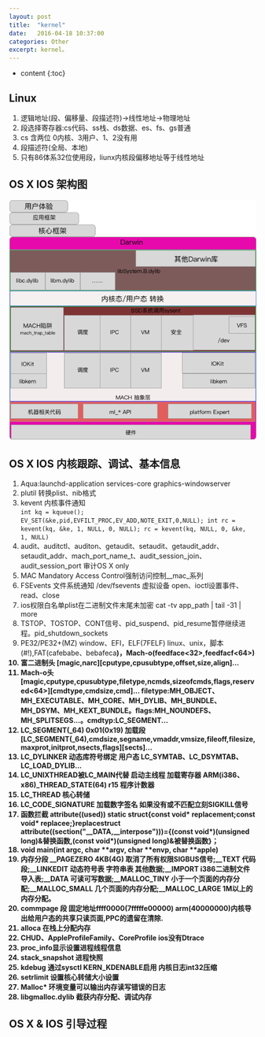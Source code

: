 ```yaml
---
layout: post
title:  "kernel"
date:   2016-04-18 10:37:00
categories: Other
excerpt: kernel。
---
```


* content
{:toc}

## Linux
1. 逻辑地址(段、偏移量、段描述符)->线性地址->物理地址
2. 段选择寄存器:cs代码、ss栈、ds数据、es、fs、gs普通
3. cs 含两位 0内核、3用户、1、2没有用
4. 段描述符(全局、本地)
5. 只有86体系32位使用段，liunx内核段偏移地址等于线性地址

## OS X  IOS 架构图
![1]
## OS X IOS 内核跟踪、调试、基本信息
01. Aqua:launchd-application services-core graphics-windowserver
02. plutil 转换plist、nib格式
03. kevent 内核事件通知 <br><code>int kq = kqueue();
EV_SET(&ke,pid,EVFILT_PROC,EV_ADD,NOTE_EXIT,0,NULL);
int rc = kevent(kq, &ke, 1, NULL, 0, NULL);
rc = kevent(kq, NULL, 0, &ke, 1, NULL)</code><br>
04. audit、auditctl、auditon、getaudit、setaudit、getaudit_addr、setaudit_addr、mach_port_name_t、audit_session_join、audit_session_port 审计OS X only
05. MAC Mandatory Access Control强制访问控制__mac_系列
06. FSEvents 文件系统通知 /dev/fsevents 虚拟设备 open、ioctl设置事件、read、close
07. ios权限白名单plist在二进制文件末尾未加密 cat -tv app_path | tail -31 | more 
08. TSTOP、TOSTOP、CONT信号、pid_suspend、pid_resume暂停继续进程。pid_shutdown_sockets
09. PE32/PE32+(MZ) window、EFI，ELF(7FELF) linux、unix，脚本(#!),FAT(cafebabe<l>、bebafeca<B>)，Mach-o(feedface<32>,feedfacf<64>)
10. 富二进制头 [magic,narc][cputype,cpusubtype,offset,size,align]...
11. Mach-o头[magic,cputype,cpusubtype,filetype,ncmds,sizeofcmds,flags,reserved<64>][cmdtype,cmdsize,cmd]... filetype:MH_OBJECT、MH_EXECUTABLE、MH_CORE、MH_DYLIB、MH_BUNDLE、MH_DSYM、MH_KEXT_BUNDLE。flags:MH_NOUNDEFS、MH_SPLITSEGS...。cmdtyp:LC_SEGMENT...
12. LC_SEGMENT(_64) 0x01(0x19) 加载段[LC_SEGMENT(_64),cmdsize,segname,vmaddr,vmsize,fileoff,filesize,maxprot,initprot,nsects,flags][sects]...
13. LC_DYLINKER 动态库符号绑定 用户态 LC_SYMTAB、LC_DSYMTAB、LC_LOAD_DYLIB... 
14. LC_UNIXTHREAD被LC_MAIN代替 启动主线程 加载寄存器 ARM(i386、x86)_THREAD_STATE(64) r15 程序计数器 
15. LC_THREAD 核心转储
16. LC_CODE_SIGNATURE 加载数字签名 如果没有或不匹配立刻SIGKILL信号
17. 函数拦截 __attribute__((used)) static struct{const void* replacement;const void* replacee;}replacestruct  __attribute__((section("__DATA,__interpose")))={(const void*)(unsigned long)&替换函数,(const void*)(unsigned long)&被替换函数}；
18. void main(int argc, char **argv, char **envp, char **apple)
19. 内存分段 __PAGEZERO 4KB(4G) 取消了所有权限SIGBUS信号;__TEXT 代码段;__LINKEDIT 动态符号表 字符串表 其他数据;__IMPORT i386二进制文件导入表;__DATA 可读可写数据;__MALLOC_TINY 小于一个页面的内存分配;__MALLOC_SMALL 几个页面的内存分配;__MALLOC_LARGE 1M以上的内存分配。
20. commpage 段 固定地址ffff0000(7fffffe00000) arm(40000000)内核导出给用户态的共享只读页面,PPC的遗留在清除.
21. alloca 在栈上分配内存
22. CHUD、AppleProfileFamily、CoreProfile ios没有Dtrace
23. proc_info显示设置进程线程信息
24. stack_snapshot 进程快照
25. kdebug 通过sysctl KERN_KDENABLE启用 内核日志int32压缩
26. setrlimit 设置核心转储大小设置
27. Malloc* 环境变量可以输出内存读写错误的日志
28. libgmalloc.dylib 截获内存分配、调试内存
## OS X & IOS 引导过程

[1]: /img/osx_ios_kernel.png